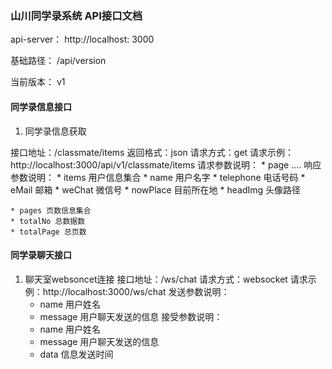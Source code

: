 ### 山川同学录系统 API接口文档

api-server： http://localhost: 3000

基础路径： /api/version

当前版本： v1

#### 同学录信息接口

1. 同学录信息获取

接口地址：/classmate/items
返回格式：json
请求方式：get
请求示例：http://localhost:3000/api/v1/classmate/items
请求参数说明：
    * page ....
响应参数说明：
    * items 用户信息集合
    * name 用户名字
    * telephone 电话号码
    * eMail 邮箱
    * weChat 微信号
    * nowPlace 目前所在地
    * headImg 头像路径

    * pages 页数信息集合
    * totalNo 总数据数
    * totalPage 总页数

#### 同学录聊天接口
1. 聊天室websoncet连接
接口地址：/ws/chat
请求方式：websocket
请求示例：http://localhost:3000/ws/chat
发送参数说明：
    * name 用户姓名
    * message 用户聊天发送的信息
接受参数说明：
    * name 用户姓名
    * message 用户聊天发送的信息
    * data 信息发送时间